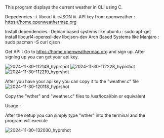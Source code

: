 This program displays the current weather in CLI using C.

Depedencies :
  i. libcurl
  ii. cJSON
  iii. API key from openweather : https://home.openweathermap.org

Install dependencies : 
  Debian based systems like ubuntu : sudo apt-get install libcurl4-openssl-dev libcjson-dev
  Arch Based Systems like Manjaro : sudo pacman -S curl cjson

Get API : 
Go to https://home.openweathermap.org and sign up.
After signing up you can get your api key.


![2024-11-30-112149_hyprshot](https://github.com/user-attachments/assets/03a19e1a-28c3-405f-b048-89ded38571c3)
![2024-11-30-112228_hyprshot](https://github.com/user-attachments/assets/73de58a2-9237-4b11-bb05-9e3af657abdb)
![2024-11-30-112219_hyprshot](https://github.com/user-attachments/assets/121ba0ea-4b8d-45ae-98bc-0dd8fb89e179)


After you have your api key you can copy it to the "weather.c" file 
![2024-11-30-120118_hyprshot](https://github.com/user-attachments/assets/eac399a5-5a13-4281-b20d-7667a6230bed)

Copy the "wther" and "weather.c" files to /usr/local/bin or equivalent


Usage :

After the setup you can simply type "wther" into the terminal and the program will execute 

![2024-11-30-132030_hyprshot](https://github.com/user-attachments/assets/24da94c0-d9d7-4ea8-a977-c50c369d4ad2)






